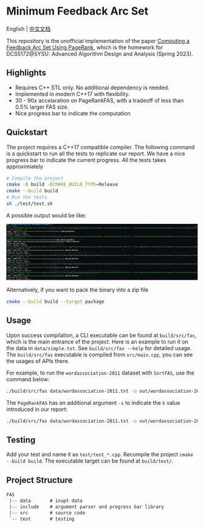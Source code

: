 
# Minimum Feedback Arc Set

English | [中文文档](/README-cn.md)

This repository is the unofficial implementation of the paper [Computing a Feedback Arc Set Using PageRank](https://doi.org/10.1007/978-3-031-22203-0_1), which is the homework for DCS5172@SYSU: Advanced Algorithm Design and Analysis (Spring 2023).

## Highlights

- Requires C++ STL only. No additional dependency is needed.
- Implemented in modern C++17 with flexibility.
- 30 - 90x accelaration on PageRankFAS, with a tradeoff of less than 0.5% larger FAS size.
- Nice progress bar to indicate the computation


## Quickstart

The project requires a C++17 compatible compiler. The following command is a quickstart to run all the tests to replicate our report. We have a nice progress bar to indicate the current progress. All the tests takes approximiately

```bash
# Compile the project
cmake -B build -DCMAKE_BUILD_TYPE=Release
cmake --build build
# Run the tests
sh ./test/test.sh
```

A possible output would be like:

![](doc/screenshot.png)


Alternatively, if you want to pack the binary into a zip file

```bash
cmake --build build --target package
```

## Usage

Upon success compilation, a CLI executable can be found at `build/src/fas`, which is the main entrance of the project. Here is an example to run it on the data in `data/simple.txt`. See `build/src/fas --help` for detailed usage. The `build/src/fas` executable is compiled from `src/main.cpp`, you can see the usages of APIs there.


For example, to run the `wordassociation-2011` dataset with `SortFAS`, use the command below:
```bash
./build/src/fas data/wordassociation-2011.txt -o out/wordassociation-2011 -a sort
```

The `PageRankFAS` has an additional argument `-s` to indicate the `k` value introduced in our report:

```bash
./build/src/fas data/wordassociation-2011.txt -o out/wordassociation-2011 -a pagerank -s 10
```

## Testing

Add your test and name it as `test/test_*.cpp`. Recompile the project `cmake --build build`. The executable target can be found at `build/test/`.


## Project Structure

```
FAS
 |-- data       # inupt data
 |-- include    # argument parser and progress bar library
 |-- src        # source code
 `-- test       # testing
```


